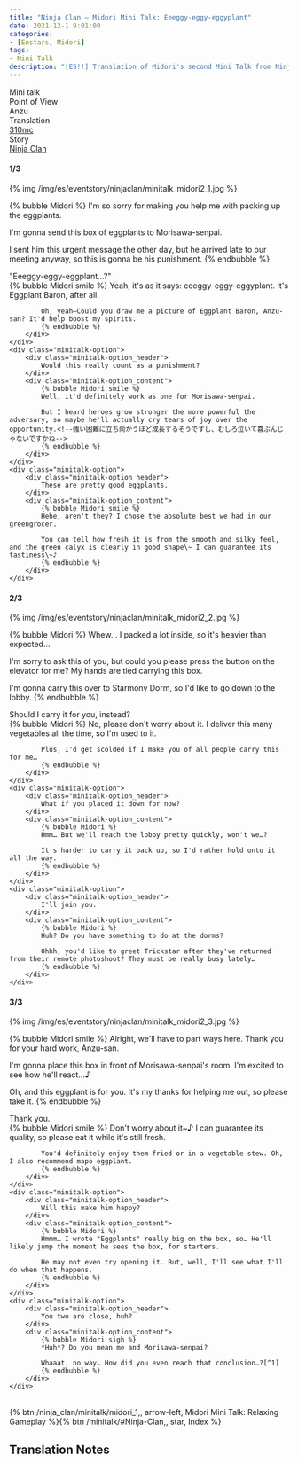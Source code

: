 ```yaml
---
title: "Ninja Clan – Midori Mini Talk: Eeeggy-eggy-eggyplant"
date: 2021-12-1 9:01:00
categories:
- [Enstars, Midori]
tags:
- Mini Talk
description: "[ES!!] Translation of Midori's second Mini Talk from Ninja Clan. From Anzu's POV."
---
```

<div class="three-wrapper" style="--storyColor:#965e7d;--storyColor-rgb:150,94,125;--storyColor-h:326.8;--storyColor-s: 23%;--storyColor-l:47.8%;">
    <div class="info-area">
        <div class="info">
            <div class="info-item characters">
                <div class="label">
                    Mini talk
                </div>
                <div class="value">
								<a href="/categories/Enstars/Midori" character="Midori"></a>
                </div>
            </div>
            <div class="info-item one">
                <div class="label">
                    Point of View
                </div>
                <div class="value">
                    Anzu
                </div>
            </div>
            <div class="info-item two">
                <div class="label">
                    Translation
                </div>
                <div class="value">
                    <a href="/about">310mc</a>
                </div>
            </div>
            <div class="info-item three">
                <div class="label">
                   Story
                </div>
                <div class="value">
                    <a href="/ninja_clan">Ninja Clan</a>
                </div>
            </div>
        </div>
    </div>
</div>

<!-- more -->

#### <div mt="rare"></div> 1/3

{% img /img/es/eventstory/ninjaclan/minitalk_midori2_1.jpg %}

{% bubble Midori %}
I'm so sorry for making you help me with packing up the eggplants.

I'm gonna send this box of eggplants to Morisawa-senpai.

I sent him this urgent message the other day, but he arrived late to our meeting anyway, so this is gonna be his punishment.
{% endbubble %}

<div class="minitalk" character="Anzu">
    <div class="minitalk-option">
        <div class="minitalk-option_header">
            "Eeeggy-eggy-eggplant…?"
        </div>
        <div class="minitalk-option_content">
            {% bubble Midori smile %}
            Yeah, it's as it says: eeeggy-eggy-eggyplant. It's Eggplant Baron, after all.

            Oh, yeah—Could you draw me a picture of Eggplant Baron, Anzu-san? It'd help boost my spirits.
			{% endbubble %}
        </div>
    </div>
    <div class="minitalk-option">
        <div class="minitalk-option_header">
            Would this really count as a punishment?
        </div>
        <div class="minitalk-option_content">
            {% bubble Midori smile %}
            Well, it'd definitely work as one for Morisawa-senpai.

            But I heard heroes grow stronger the more powerful the adversary, so maybe he'll actually cry tears of joy over the opportunity.<!--強い困難に立ち向かうほど成長するそうですし、むしろ泣いて喜ぶんじゃないですかね-->
			{% endbubble %}
        </div>
    </div>
    <div class="minitalk-option">
        <div class="minitalk-option_header">
            These are pretty good eggplants.
        </div>
        <div class="minitalk-option_content">
            {% bubble Midori smile %}
            Hehe, aren't they? I chose the absolute best we had in our greengrocer.

            You can tell how fresh it is from the smooth and silky feel, and the green calyx is clearly in good shape\~ I can guarantee its tastiness\~♪
			{% endbubble %}
        </div>
    </div>
</div>

#### <div mt="rare"></div> 2/3

{% img /img/es/eventstory/ninjaclan/minitalk_midori2_2.jpg %}

{% bubble Midori %}
Whew… I packed a lot inside, so it's heavier than expected…

I'm sorry to ask this of you, but could you please press the button on the elevator for me? My hands are tied carrying this box.

I'm gonna carry this over to Starmony Dorm, so I'd like to go down to the lobby.
{% endbubble %}

<div class="minitalk" character="Anzu">
    <div class="minitalk-option">
        <div class="minitalk-option_header">
            Should I carry it for you, instead?
        </div>
        <div class="minitalk-option_content">
            {% bubble Midori %}
            No, please don't worry about it. I deliver this many vegetables all the time, so I'm used to it.

            Plus, I'd get scolded if I make you of all people carry this for me…
			{% endbubble %}
        </div>
    </div>
    <div class="minitalk-option">
        <div class="minitalk-option_header">
            What if you placed it down for now?
        </div>
        <div class="minitalk-option_content">
            {% bubble Midori %}
            Hmm… But we'll reach the lobby pretty quickly, won't we…?

            It's harder to carry it back up, so I'd rather hold onto it all the way.
			{% endbubble %}
        </div>
    </div>
    <div class="minitalk-option">
        <div class="minitalk-option_header">
            I'll join you.
        </div>
        <div class="minitalk-option_content">
            {% bubble Midori %}
            Huh? Do you have something to do at the dorms?

            Ohhh, you'd like to greet Trickstar after they've returned from their remote photoshoot? They must be really busy lately…
			{% endbubble %}
        </div>
    </div>
</div>

#### <div mt="rare"></div> 3/3

{% img /img/es/eventstory/ninjaclan/minitalk_midori2_3.jpg %}

{% bubble Midori smile %}
Alright, we'll have to part ways here. Thank you for your hard work, Anzu-san.

I'm gonna place this box in front of Morisawa-senpai's room. I'm excited to see how he'll react…♪

Oh, and this eggplant is for you. It's my thanks for helping me out, so please take it.
{% endbubble %}

<div class="minitalk" character="Anzu">
    <div class="minitalk-option">
        <div class="minitalk-option_header">
          Thank you.
        </div>
        <div class="minitalk-option_content">
            {% bubble Midori smile %}
            Don't worry about it~♪ I can guarantee its quality, so please eat it while it's still fresh.

            You'd definitely enjoy them fried or in a vegetable stew. Oh, I also recommend mapo eggplant.
			{% endbubble %}
        </div>
    </div>
    <div class="minitalk-option">
        <div class="minitalk-option_header">
            Will this make him happy?
        </div>
        <div class="minitalk-option_content">
            {% bubble Midori %}
            Hmmm… I wrote "Eggplants" really big on the box, so… He'll likely jump the moment he sees the box, for starters.

            He may not even try opening it… But, well, I'll see what I'll do when that happens.
			{% endbubble %}
        </div>
    </div>
    <div class="minitalk-option">
        <div class="minitalk-option_header">
            You two are close, huh?
        </div>
        <div class="minitalk-option_content">
            {% bubble Midori sigh %}
            *Huh*? Do you mean me and Morisawa-senpai?

            Whaaat, no way… How did you even reach that conclusion…?[^1]
			{% endbubble %}
        </div>
    </div>
</div>
<br>
<div toc>{% btn /ninja_clan/minitalk/midori_1,, arrow-left, Midori Mini Talk: Relaxing Gameplay %}{% btn /minitalk/#Ninja-Clan,, star, Index %}</div>

## Translation Notes

[^1]: Random fun fact, in Enstars!! Basic, he activates a FEVER UP on this answer.
